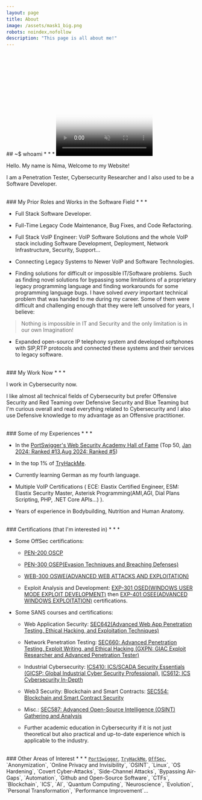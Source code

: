 ```yaml
---
layout: page
title: About
image: /assets/mask1_big.png
robots: noindex,nofollow
description: "This page is all about me!"
---
```


<br>
## ~$ whoami
* * *

<video autoplay muted loop playsinline width="256" height="256" poster="/assets/mask1.png">
  <source src="/assets/mask1.webm" type="video/webm">
  <source src="/assets/mask1.mp4" type="video/mp4">
  
  <!-- Fallback image -->
  <img src="/assets/mask1.png" alt="Your video is not supported on this device">
</video>

Hello. My name is Nima, Welcome to my Website!

I am a Penetration Tester, Cybersecurity Researcher and I also used to be a Software Developer.

<br>
### My Prior Roles and Works in the Software Field
* * *

* Full Stack Software Developer.

* Full-Time Legacy Code Maintenance, Bug Fixes, and Code Refactoring.

* Full Stack VoIP Engineer: VoIP Software Solutions and the whole VoIP stack including Software Development, Deployment, Network Infrastructure, Security, Support...

* Connecting Legacy Systems to Newer VoIP and Software Technologies.

* Finding solutions for difficult or impossible IT/Software problems. Such as finding novel solutions for bypassing some limitations of a proprietary legacy programming language and finding workarounds for some programming language bugs. I have solved _every_ important technical problem that was handed to me during my career. Some of them were difficult and challenging enough that they were left unsolved for years, I believe:

> Nothing is impossible in IT and Security and the only limitation is in our own Imagination!

* Expanded open-source IP telephony system and developed softphones with SIP,RTP protocols and connected these systems and their services to legacy software.  

<br>
### My Work Now
* * *

I work in Cybersecurity now. 

I like almost all technical fields of Cybersecurity but prefer Offensive Security and Red Teaming over Defensive Security and Blue Teaming but I'm curious overall and read everything related to Cybersecurity and I also use Defensive knowledge to my advantage as an Offensive practitioner. 

<br>
### Some of my Experiences
* * *

* In the [PortSwigger's Web Security Academy Hall of Fame](https://portswigger.net/web-security/hall-of-fame) (Top 50, [Jan 2024: Ranked #13](https://web.archive.org/web/20240121103136/https://portswigger.net/web-security/hall-of-fame),[Aug 2024: Ranked #5](https://web.archive.org/web/20240810053949/https://portswigger.net/web-security/hall-of-fame))

* In the top 1% of [TryHackMe](https://tryhackme.com/p/nima).

* Currently learning German as my fourth language.

* Multiple VoIP Certifications ( ECE: Elastix Certified Engineer, ESM: Elastix Security Master, Asterisk Programming(AMI,AGI, Dial Plans Scripting, PHP, .NET Core APIs...) ).

* Years of experience in Bodybuilding, Nutrition and Human Anatomy. 

<br>
### Certifications (that I'm interested in)
* * *

- Some OffSec certifications:
  - [PEN-200 OSCP](https://www.offsec.com/courses/pen-200/)

  - [PEN-300 OSEP(Evasion Techniques and Breaching Defenses)](https://www.offsec.com/courses/pen-300/)

  - [WEB-300 OSWE(ADVANCED WEB ATTACKS AND EXPLOITATION)](https://www.offsec.com/courses/web-300/)

  - Exploit Analysis and Development: [EXP-301 OSED(WINDOWS USER MODE EXPLOIT DEVELOPMENT)](https://www.offsec.com/courses/exp-301/) then [EXP-401 OSEE(ADVANCED WINDOWS EXPLOITATION)](https://www.offsec.com/courses/exp-401/) certifications.

- Some SANS courses and certifications:

  - Web Application Security: [SEC642(Advanced Web App Penetration Testing, Ethical Hacking, and Exploitation Techniques)](https://www.sans.org/cyber-security-courses/advanced-web-app-penetration-testing-ethical-hacking/)

  - Network Penetration Testing: [SEC660: Advanced Penetration Testing, Exploit Writing, and Ethical Hacking (GXPN: GIAC Exploit Researcher and Advanced Penetration Tester)](https://www.sans.org/cyber-security-courses/advanced-penetration-testing-exploits-ethical-hacking/)

  - Industrial Cybersecurity: [ICS410: ICS/SCADA Security Essentials (GICSP: Global Industrial Cyber Security Professional)](https://www.sans.org/cyber-security-courses/ics-scada-cyber-security-essentials/), [ICS612: ICS Cybersecurity In-Depth](https://www.sans.org/cyber-security-courses/ics-cyber-security-in-depth/)

  - Web3 Security: Blockchain and Smart Contracts: [SEC554: Blockchain and Smart Contract Security](https://www.sans.org/cyber-security-courses/blockchain-smart-contract-security)

  - Misc.: [SEC587: Advanced Open-Source Intelligence (OSINT) Gathering and Analysis](https://www.sans.org/cyber-security-courses/advanced-open-source-intelligence-gathering-analysis/)

  - Further academic education in Cybersecurity if it is not just theoretical but also practical and up-to-date experience which is applicable to the industry.

<br>
### Other Areas of Interest
* * *
<a href="https://portswigger.net/" class="no-decoration"><code class="language-plaintext highlighter-rouge">PortSwigger</code></a>, <a href="https://tryhackme.com/" class="no-decoration"><code class="language-plaintext highlighter-rouge">TryHackMe</code></a>, <a href="https://www.offsec.com/" class="no-decoration"><code class="language-plaintext highlighter-rouge">OffSec</code></a>, `Anonymization`, `Online Privacy and Invisibility`, `OSINT`, `Linux`, `OS Hardening`, `Covert Cyber-Attacks`, `Side-Channel Attacks`, `Bypassing Air-Gaps`, `Automation`, `Github and Open-Source Software`, `CTFs`, `Blockchain`, `ICS`, `AI`, `Quantum Computing`, `Neuroscience`, `Evolution`, `Personal Transformation`, `Performance Improvement`...